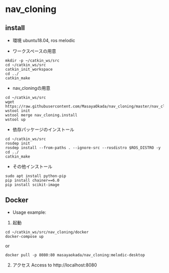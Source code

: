 # nav_cloning

## install
* 環境 ubuntu18.04, ros melodic

* ワークスペースの用意
```
mkdir -p ~/catkin_ws/src
cd ~/catkin_ws/src
catkin_init_workspace
cd ../
catkin_make
```
* nav_cloningの用意
```
cd ~/catkin_ws/src
wget https://raw.githubusercontent.com/MasayaOkada/nav_cloning/master/nav_cloning.install
wstool init
wstool merge nav_cloning.install
wstool up
```
* 依存パッケージのインストール
```
cd ~/catkin_ws/src
rosdep init
rosdep install --from-paths . --ignore-src --rosdistro $ROS_DISTRO -y
cd ../
catkin_make
```
* その他インストール
```
sudo apt install python-pip
pip install chainer==6.0
pip install scikit-image
```
## Docker
* Usage
example:
1. 起動
```
cd ~/catkin_ws/src/nav_cloning/docker
docker-compose up
```
or
```
docker pull -p 8080:80 masayaokada/nav_cloning:melodic-desktop
```
2. アクセス
Access to http://localhost:8080
